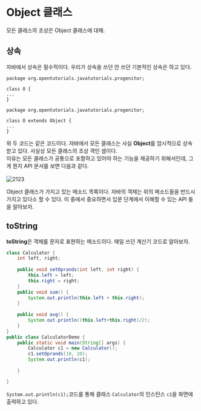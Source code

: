 # Object 클래스
모든 클래스의 조상은 Object 클래스에 대해.<br>

## 상속
자바에서 상속은 필수적이다. 우리가 상속을 쓰던 안 쓰던 기본적인 상속은 하고 있다.
```
package org.opentutorials.javatutorials.progenitor;

class O {
...
}
```
```
package org.opentutorials.javatutorials.progenitor;

class O extends Object {
...
}
```
위 두 코드는 같은 코드이다. 자바에서 모든 클래스는 사실 **Object**를 암시적으로 상속받고 있다. 사실상 모든 클래스의 조상 격인 셈이다.<br>
이유는 모든 클래스가 공통으로 포함하고 있어야 하는 기능을 제공하기 위해서인데, 그게 뭔지 API 문서를 보면 다음과 같다.<br>
<br>
![2123](https://user-images.githubusercontent.com/96712990/160845205-7d848eac-2525-4f7c-8133-8cfed8efc7e9.png)

Object 클래스가 가지고 있는 메소드 목록이다. 자바의 객체는 위의 메소드들을 반드시 가지고 있다소 할 수 있다.
이 중에서 중요하면서 입문 단계에서 이해할 수 있는 API 들을 알아보자.

## toString
**toString**은 객체를 문자로 표현하는 메소드이다. 매일 쓰던 계산기 코드로 알아보자.
```java
class Calculator {
	int left, right;
	
	public void setOprands(int left, int right) {
		this.left = left;
		this.right = right;
	}
	public void sum() {
		System.out.println(this.left + this.right);
	}
	
	public void avg() {
        System.out.println((this.left+this.right)/2);
	}
}
public class CalculatorDemo {
	public static void main(String[] args) {
		Calculator c1 = new Calculator();
		c1.setOprands(10, 20);
		System.out.println(c1);
		
	}

}
```
`System.out.println(c1);`코드를 통해 클래스 `Calculator`의 인스턴스 `c1`을 화면에 출력하고 있다.




